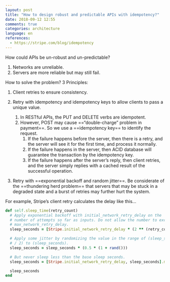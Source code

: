 ```yaml
---
layout: post
title: "How to design robust and predictable APIs with idempotency?"
date: 2018-09-12 12:55
comments: true
categories: architecture
language: en
references:
  - https://stripe.com/blog/idempotency
---
```


How could APIs be un-robust and un-predictable?

1. Networks are unreliable.
2. Servers are more reliable but may still fail.


How to solve the problem? 3 Principles:

1. Client retries to ensure consistency.


2. Retry with idempotency and idempotency keys to allow clients to pass a unique value.

    1. In RESTful APIs, the PUT and DELETE verbs are idempotent.
    2. However, POST may cause ==“double-charge” problem in payment==.  So we use a ==idempotency key== to identify the request.
        1. If the failure happens before the server, then there is a retry, and the server will see it for the first time, and process it normally.
        2. If the failure happens in the server, then ACID database will guarantee the transaction by the idempotency key.
        3. If the failure happens after the server’s reply, then client retries, and the server simply replies with a cached result of the successful operation.


3. Retry with ==exponential backoff and random jitter==. Be considerate of the ==thundering herd problem== that servers that may be stuck in a degraded state and a burst of retries may further hurt the system.

For example, Stripe’s client retry calculates the delay like this...

```ruby
def self.sleep_time(retry_count)
  # Apply exponential backoff with initial_network_retry_delay on the
  # number of attempts so far as inputs. Do not allow the number to exceed
  # max_network_retry_delay.
  sleep_seconds = [Stripe.initial_network_retry_delay * (2 ** (retry_count - 1)), Stripe.max_network_retry_delay].min

  # Apply some jitter by randomizing the value in the range of (sleep_seconds
  # / 2) to (sleep_seconds).
  sleep_seconds = sleep_seconds * (0.5 * (1 + rand()))

  # But never sleep less than the base sleep seconds.
  sleep_seconds = [Stripe.initial_network_retry_delay, sleep_seconds].max

  sleep_seconds
end
```
